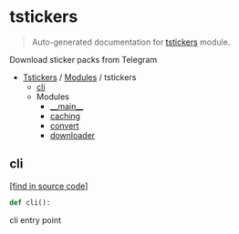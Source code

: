 # tstickers

> Auto-generated documentation for [tstickers](../../tstickers/__init__.py) module.

Download sticker packs from Telegram

- [Tstickers](../README.md#tstickers-index) / [Modules](../README.md#tstickers-modules) / tstickers
    - [cli](#cli)
    - Modules
        - [\_\_main\_\_](module.md#__main__)
        - [caching](caching.md#caching)
        - [convert](convert.md#convert)
        - [downloader](downloader.md#downloader)

## cli

[[find in source code]](../../tstickers/__init__.py#L11)

```python
def cli():
```

cli entry point
